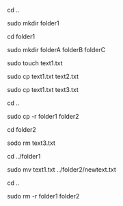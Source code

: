 cd ..

sudo mkdir folder1

cd folder1

sudo mkdir folderA folderB folderC

sudo touch text1.txt

sudo cp text1.txt text2.txt

sudo cp text1.txt text3.txt

cd ..

sudo cp -r folder1 folder2

cd folder2

sodo rm text3.txt

cd ../folder1

sudo mv text1.txt ../folder2/newtext.txt

cd ..

sudo rm -r folder1 folder2